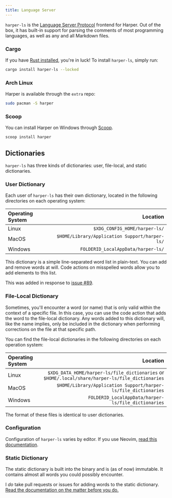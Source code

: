 ```yaml
---
title: Language Server
---
```


`harper-ls` is the [Language Server Protocol](https://microsoft.github.io/language-server-protocol/) frontend for Harper.
Out of the box, it has built-in support for parsing the comments of most programming languages, as well as any and all Markdown files.

### Cargo

If you have [Rust installed](https://www.rust-lang.org/tools/install), you're in luck!
To install `harper-ls`, simply run:

```bash
cargo install harper-ls --locked
```

### Arch Linux

Harper is available through the `extra` repo:

```bash
sudo pacman -S harper
```

### Scoop

You can install Harper on Windows through [Scoop](https://scoop.sh/).

```bash
scoop install harper
```

## Dictionaries

`harper-ls` has three kinds of dictionaries: user, file-local, and static dictionaries.

### User Dictionary

Each user of `harper-ls` has their own dictionary, located in the following directories on each operating system:

| Operating System |                                       Location |
| :--------------- | ---------------------------------------------: |
| Linux            |                  `$XDG_CONFIG_HOME/harper-ls/` |
| MacOS            | `$HOME/Library/Application Support/harper-ls/` |
| Windows          |             `FOLDERID_LocalAppData/harper-ls/` |

This dictionary is a simple line-separated word list in plain-text.
You can add and remove words at will.
Code actions on misspelled words allow you to add elements to this list.

This was added in response to [issue #89](https://github.com/automattic/harper/issues/89).

### File-Local Dictionary

Sometimes, you'll encounter a word (or name) that is only valid within the context of a specific file.
In this case, you can use the code action that adds the word to the file-local dictionary.
Any words added to this dictionary will, like the name implies, only be included in the dictionary when performing corrections on the file at that specific path.

You can find the file-local dictionaries in the following directories on each operation system:

| Operating System |                                                                                         Location |
| :--------------- | -----------------------------------------------------------------------------------------------: |
| Linux            | `$XDG_DATA_HOME/harper-ls/file_dictionaries` or `$HOME/.local/share/harper-ls/file_dictionaries` |
| MacOS            |                                  `$HOME/Library/Application Support/harper-ls/file_dictionaries` |
| Windows          |                                              `FOLDERID_LocalAppData/harper-ls/file_dictionaries` |

The format of these files is identical to user dictionaries.

### Configuration

Configuration of `harper-ls` varies by editor.
If you use Neovim, [read this documentation](./neovim#Configuration).

### Static Dictionary

The static dictionary is built into the binary and is (as of now) immutable.
It contains almost all words you could possibly encounter.

I _do_ take pull requests or issues for adding words to the static dictionary.
[Read the documentation on the matter before you do.](../contributors/dictionary)
